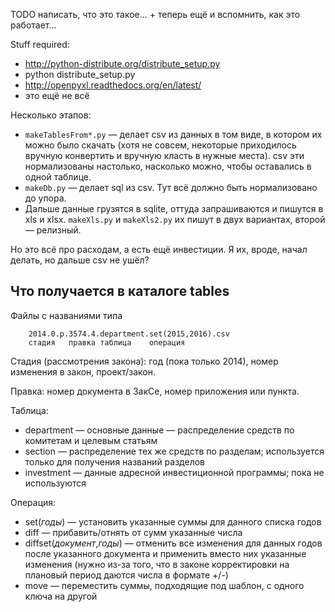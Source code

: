 TODO написать, что это такое... + теперь ещё и вспомнить, как это работает...

Stuff required:

* http://python-distribute.org/distribute_setup.py
* python distribute_setup.py
* http://openpyxl.readthedocs.org/en/latest/
* это ещё не всё

Несколько этапов:

* `makeTablesFrom*.py` — делает csv из данных в том виде, в котором их можно было скачать
  (хотя не совсем, некоторые приходилось вручную конвертить и вручную класть в нужные места).
  csv эти нормализованы настолько, насколько можно, чтобы оставались в одной таблице.
* `makeDb.py` — делает sql из csv. Тут всё должно быть нормализовано до упора.
* Дальше данные грузятся в sqlite, оттуда запрашиваются и пишутся в xls и xlsx. `makeXls.py` и `makeXls2.py` их пишут в двух вариантах, второй — релизный.

Но это всё про расходам, а есть ещё инвестиции. Я их, вроде, начал делать, но дальше csv не ушёл?

Что получается в каталоге tables
--------------------------------

Файлы с названиями типа

		2014.0.p.3574.4.department.set(2015,2016).csv
		стадия   правка таблица    операция

Стадия (рассмотрения закона): год (пока только 2014), номер изменения в закон, проект/закон.

Правка: номер документа в ЗакСе, номер приложения или пункта.

Таблица:

* department — основные данные — распределение средств по комитетам и целевым статьям
* section — распределение тех же средств по разделам; используется только для получения названий разделов
* investment — данные адресной инвестиционной программы; пока не используются

Операция:

* set(*годы*) — установить указанные суммы для данного списка годов
* diff — прибавить/отнять от сумм указанные числа
* diffset(*документ*,*годы*) — отменить все изменения для данных годов после указанного документа и применить вместо них указанные изменения (нужно из-за того, что в законе корректировки на плановый период даются числа в формате +/-)
* move — переместить суммы, подходящие под шаблон, с одного ключа на другой

